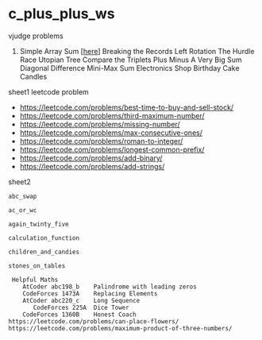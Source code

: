 # c_plus_plus_ws



vjudge problems

1. Simple Array Sum [[here](https://vjudge.net/problem/HackerRank-simple-array-sum)]
   Breaking the Records
   Left Rotation
   The Hurdle Race
   Utopian Tree
   Compare the Triplets
   Plus Minus
   A Very Big Sum
   Diagonal Difference
   Mini-Max Sum
   Electronics Shop
   Birthday Cake Candles 



sheet1 leetcode problem

- https://leetcode.com/problems/best-time-to-buy-and-sell-stock/
- https://leetcode.com/problems/third-maximum-number/
- https://leetcode.com/problems/missing-number/
- https://leetcode.com/problems/max-consecutive-ones/
- https://leetcode.com/problems/roman-to-integer/
- https://leetcode.com/problems/longest-common-prefix/
- https://leetcode.com/problems/add-binary/
- https://leetcode.com/problems/add-strings/





sheet2



    abc_swap
    
    ac_or_wc
    
    again_twinty_five
    
    calculation_function
    
    children_and_candies
    
    stones_on_tables   
              
     Helpful Maths
     	AtCoder abc198_b 	Palindrome with leading zeros
     	CodeForces 1473A 	Replacing Elements
    	AtCoder abc220_c 	Long Sequence
           CodeForces 225A 	Dice Tower
    	CodeForces 1360B 	Honest Coach
    https://leetcode.com/problems/can-place-flowers/
    https://leetcode.com/problems/maximum-product-of-three-numbers/